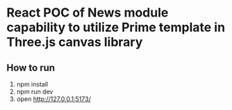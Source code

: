 # React POC of News module capability to utilize Prime template in Three.js canvas library

## How to run

1. npm install
2. npm run dev
3. open http://127.0.0.1:5173/
